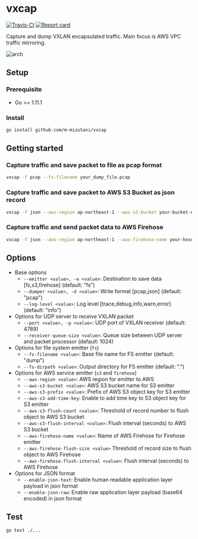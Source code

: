 # vxcap

[![Travis-CI](https://travis-ci.org/m-mizutani/vxcap.svg)](https://travis-ci.org/m-mizutani/vxcap) [![Report card](https://goreportcard.com/badge/github.com/m-mizutani/vxcap)](https://goreportcard.com/report/github.com/m-mizutani/vxcap)

Capture and dump VXLAN encapsulated traffic. Main focus is AWS VPC traffic mirroring.

![arch](https://user-images.githubusercontent.com/605953/64929961-06461c80-d867-11e9-8f83-841c94b84c85.png)

## Setup

### Prerequisite

- Go >= 1.11.1

### Install

```bash
go install github.com/m-mizutani/vxcap
```

## Getting started

### Capture traffic and save packet to file as pcap format

```bash
vxcap -f pcap --fs-filename your_dump_file.pcap
```

### Capture traffic and save packet to AWS S3 Bucket as json record

```bash
vxcap -f json --aws-region ap-northeast-1 --aws-s3-bucket your-bucket-name
```

### Capture traffic and send packet data to AWS Firehose

```bash
vxcap -f json --aws-region ap-northeast-1 --aws-firehose-name your-hose-name
```

## Options

- Base options
  - `--emitter <value>, -e <value>`:  Destination to save data [fs,s3,firehose] (default: "fs")
  - `--dumper <value>, -d <value>`:  Write format [pcap,json] (default: "pcap")
  - `--log-level <value>`:  Log level [trace,debug,info,warn,error] (default: "info")
- Options for UDP server to receive VXLAN packet
  - `--port <value>, -p <value>`:  UDP port of VXLAN receiver (default: 4789)
  - `--receiver-queue-size <value>`:  Queue size between UDP server and packet processor (default: 1024)
- Options for file system emitter (`fs`)
  - `--fs-filename <value>`:  Base file name for FS emitter (default: "dump")
  - `--fs-dirpath <value>`:  Output directory for FS emitter (default: ".")
- Options for AWS service emitter (`s3` and `firehose`)
  - `--aws-region <value>`:  AWS region for emitter to AWS
  - `--aws-s3-bucket <value>`:  AWS S3 bucket name for S3 emitter
  - `--aws-s3-prefix <value>`:  Prefix of AWS S3 object key for S3 emitter
  - `--aws-s3-add-time-key`:  Enable to add time key to S3 object key for S3 emitter
  - `--aws-s3-flush-count <value>`:  Threshold of record number to flush object to AWS S3 bucket
  - `--aws-s3-flush-interval <value>`: Flush interval (seconds) to AWS S3 bucket
  - `--aws-firehose-name <value>`:  Name of AWS Firehose for Firehose emitter
  - `--aws-firehose-flush-size <value>`  Threshold of record size to flush object to AWS Firehose
  - `--aws-firehose-flush-interval <value>`: Flush interval (seconds) to AWS Firehose
- Options for JSON format
  - `--enable-json-text`:  Enable human readable application layer payload in json format
  - `--enable-json-raw`:  Enable raw application layer payload (base64 encoded) in json format

## Test

```bash
go test ./...
```
